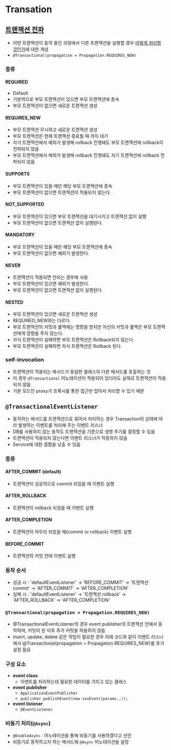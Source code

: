 # Transation

## [트랜잭션 전파](https://velog.io/@myspy/Transaction-%EC%A0%84%ED%8C%8C%EA%B0%80-%EB%AD%A1%EB%8B%88%EA%B9%8C)
- 어떤 트랜잭션이 동작 중인 과정에서 다른 트랜잭션을 실행할 경우 <u>어떻게 처리할 것인가</u>에 대한 개념
- ```@Transactional(propagation = Propagation.REQUIRES_NEW)```

### 종류
#### REQUIRED
- Default
- 기본적으로 부모 트랜잭션이 있으면 부모 트랜잭션에 종속
- 부모 트랜잭션이 없으면 새로운 트랜잭션 생성

#### REQUIRES_NEW
- 부모 트랜잭션 무시하고 새로운 트랜잭션 생성
- 부모 트랜잭션은 현재 트랜잭션 종료될 때 까지 대기
- 자기 트랜잭션에서 예외가 발생해 rollback 진행돼도 부모 트랜잭션에 rollback이 전파되지 않음
- 부모 트랜잭션에서 예외가 발생해 rollback 진행돼도 자기 트랜잭션에 rollback 전파되지 않음

#### SUPPORTS
- 부모 트랜잭션이 있을 때만 해당 부모 트랜잭션에 종속
- 부모 트랜잭션이 없으면 트랜잭션이 적용되지 않는다.

#### NOT_SUPPORTED
- 부모 트랜잭션이 있으면 부모 트랜잭션을 대기시키고 트랜잭션 없이 실행
- 부모 트랜잭션이 없으면 트랜잭션 없이 실행된다.

#### MANDATORY
- 부모 트랜잭션이 있을 때만 해당 부모 트랜잭션에 종속
- 부모 트랜잭션이 없으면 예외가 발생한다.

#### NEVER
- 트랜잭션이 적용되면 안되는 경우에 사용
- 부모 트랜잭션이 있으면 예외가 발생한다.
- 부모 트랜잭션이 없으면 트랜잭션 없이 실행된다.

#### NESTED
- 부모 트랜잭션이 있으면 새로운 트랜잭션 생성
- REQUIRED_NEW와는 다르다.
- 부모 트랜잭션의 커밋과 롤백에는 영향을 받지만 자신의 커밋과 롤백은 부모 트랜잭션에게 영향을 주지 않는다.
- 자식 트랜잭션이 실패하면 부모 트랜잭션은 Rollback되지 않는다.
- 부모 트랜잭션이 실패하면 자식 트랜잭션은 Rollback 된다.

### self-invocation
- 트랜잭션이 적용되는 메서드가 동일한 클래스의 다른 메서드를 호출하는 것
- 이 경우 ```@Transactional``` 어노테이션이 적용되어 있더라도 실제로 트랜잭션이 적용되지 않음
- 기본 모드인 proxy가 프록시를 통한 접근만 잡아서 처리할 수 있기 때문

## ```@TransactionalEventListener```
- 동작하는 메서드를 트랜잭션으로 묶어서 처리하는 경우 Transaction의 상태에 따라 발생하는 이벤트를 처리해 주는 이벤트 리스너
- DB를 사용하지 않는 동작도 트랜잭션을 기준으로 생명 주기를 결정할 수 있음
- 트랜잭션이 적용되지 않는다면 이벤트 리스너가 작동하지 않음
- Service에 대한 결합을 낮출 수 있음

### 종류
#### AFTER_COMMIT (default) 
- 트랜잭션이 성공적으로 commit 되었을 때 이벤트 실행
#### AFTER_ROLLBACK 
- 트랜잭션이 rollback 되었을 때 이벤트 실행
#### AFTER_COMPLETION 
- 트랜잭션이 마무리 되었을 때(commit or rollback) 이벤트 실행
#### BEFORE_COMMIT 
- 트랜잭션의 커밋 전에 이벤트 실행

### 동작 순서
- 성공 시 : 'defaultEventListener' -> 'BEFORE_COMMIT' -> '트랜잭션 commit' -> 'AFTER_COMMIT' -> 'AFTER_COMPLETION'
- 실패 시 : 'defaultEventListener' -> '트랜잭션 rollback' -> 'AFTER_ROLLBACK' -> 'AFTER_COMPLETION'

### ```@Transactional(propagation = Propagation.REQUIRES_NEW)```
- @TransactionalEventListener의 경우 event publisher의 트랜잭션 안에서 동작하며, 커밋이 된 이후 추가 커밋을 허용하지 않음
-  insert, update, delete 같은 작업이 필요한 경우 아래 코드와 같이 이벤트 리스너에서 @Transactional(propagation = Propagation.REQUIRES_NEW)를 추가 설정 필요

### 구성 요소
- **event class**
  - 이벤트를 처리하는데 필요한 데이터를 가지고 있는 클래스
- **event publisher**
  - ```ApplicationEventPublisher```
  - ```publisher.publishEvent(new xxxEvent(params..));```
- **event listener**
  - ```@EventListener```

### 비동기 처리(```@Async```)
- ```@EnableAsync``` : 어노테이션을 통해 비동기를 사용하겠다고 선언
- 비동기로 동작하고자 하는 메서드에 ```@Async``` 어노테이션을 설정
